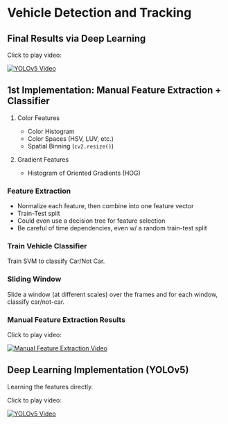 # Vehicle Detection and Tracking
## Final Results via Deep Learning
Click to play video:

[![YOLOv5 Video](v4/0000000005.png)](https://youtu.be/sitoSZPr8HQ "YOLOv5 Video")

## 1st Implementation: Manual Feature Extraction + Classifier
1. Color Features
    - Color Histogram
    - Color Spaces (HSV, LUV, etc.)
    - Spatial Binning (`cv2.resize()`)

2. Gradient Features
    - Histogram of Oriented Gradients (HOG)

### Feature Extraction
- Normalize each feature, then combine into one feature vector
- Train-Test split
- Could even use a decision tree for feature selection
- Be careful of time dependencies, even w/ a random train-test split

### Train Vehicle Classifier
Train SVM to classify Car/Not Car.

### Sliding Window
Slide a window (at different scales) over the frames and for each window, classify car/not-car.

### Manual Feature Extraction Results
Click to play video:

[![Manual Feature Extraction Video](v3/0000000233.png)](https://youtu.be/N94dRl46f8k "Manual Feature Extraction Video")

## Deep Learning Implementation (YOLOv5)
Learning the features directly. 

Click to play video:

[![YOLOv5 Video](v4/0000000005.png)](https://youtu.be/sitoSZPr8HQ "YOLOv5 Video")